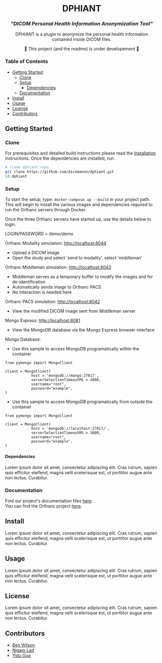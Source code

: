 <p align="center">
<!--   <img src="" alt="logo" width="20%"/> -->
</p>
<h1 align="center">
  DPHIANT
</h1>
<h3 align="center"><i>
  "DICOM Personal Health Information Anonymization Tool"
  </i></h3>
<p align="center">
  
</p>

<p align="center">
  DPHIANT is a plugin to anonymize the personal health information contained inside DICOM files.
</p> 
<p align="center">
  🚧 This project (and the readme) is under developement 🚧
</p>

### Table of Contents
- [Getting Started](#getting-started)
  - [Clone](#clone)
  - [Setup](#setup)
    - [Dependencies](#dependencies)
  - [Documentation](#documentation)
- [Install](#install)
- [Usage](#usage)
- [License](#license)
- [Contributors](#contributors)

## Getting Started
### Clone
For prerequisites and detailed build instructions please read the [Installation](#install) instructions. Once the dependencies are installed, run:
```bash
# clone dphiant repo
git clone https://github.com/dicomanon/dphiant.git
cd dphiant
```

### Setup

To start the setup, type: `docker-compose up --build` in your project path.
This will begin to install the various images and dependencies required to run the Orthanc servers through Docker.

Once the three Orthanc servers have started up, use the details below to login.

LOGIN/PASSWORD = demo/demo

Orthanc Modality simulation: [http://localhost:8044](http://localhost:8044)
- Upload a DICOM image
- Open the study and select 'send to modality', select 'middleman'

Orthanc Middleman simulation: [http://localhost:8043](http://localhost:8043)
- Middleman serves as a temporary buffer to modify the images and for de-identification
- Automatically sends image to Orthanc PACS
- No interaction is needed here

Orthanc PACS simulation: [http://localhost:8042](http://localhost:8042)
- View the modified DICOM image sent from Middleman server

Mongo Express: [http://localhost:8081](http://localhost:8081)
- View the MongoDB database via the Mongo Express browser interface

Mongo Database:
- Use this sample to access MongoDB programatically within the container
```
from pymongo import MongoClient

client = MongoClient(
            host = 'mongodb://mongo:27017',
            serverSelectionTimeoutMS = 3000,
            username="root",
            password="example",
)
```

- Use this sample to access MongoDB programatically from outside the container
```
from pymongo import MongoClient

client = MongoClient(
            host = 'mongodb://localhost:27017/',
            serverSelectionTimeoutMS = 3000,
            username="root",
            password="example",
)
```


#### Dependencies
Lorem ipsum dolor sit amet, consectetur adipiscing elit. Cras rutrum, sapien quis efficitur eleifend, magna velit scelerisque est, ut porttitor augue ante non lectus. Curabitur.

### Documentation
Find our project's documentation files [here](Documentation/).  
You can find the Orthanc project [here](https://www.orthanc-server.com/).

## Install
Lorem ipsum dolor sit amet, consectetur adipiscing elit. Cras rutrum, sapien quis efficitur eleifend, magna velit scelerisque est, ut porttitor augue ante non lectus. Curabitur.

## Usage
Lorem ipsum dolor sit amet, consectetur adipiscing elit. Cras rutrum, sapien quis efficitur eleifend, magna velit scelerisque est, ut porttitor augue ante non lectus. Curabitur.

## License
Lorem ipsum dolor sit amet, consectetur adipiscing elit. Cras rutrum, sapien quis efficitur eleifend, magna velit scelerisque est, ut porttitor augue ante non lectus. Curabitur.

## Contributors
 - [Ben Wilson](https://github.com/benmwilson)
 - [Nigam Lad](https://github.com/NigamLad)
 - [Yidu Guo](https://github.com/yiduguo-hp)

